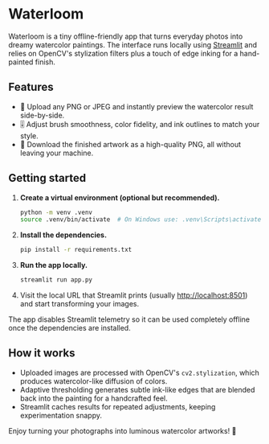 # Waterloom

Waterloom is a tiny offline-friendly app that turns everyday photos into dreamy watercolor paintings. The interface runs locally using [Streamlit](https://streamlit.io/) and relies on OpenCV's stylization filters plus a touch of edge inking for a hand-painted finish.

## Features

- 🌄 Upload any PNG or JPEG and instantly preview the watercolor result side-by-side.
- 🎚️ Adjust brush smoothness, color fidelity, and ink outlines to match your style.
- 💾 Download the finished artwork as a high-quality PNG, all without leaving your machine.

## Getting started

1. **Create a virtual environment (optional but recommended).**
   ```bash
   python -m venv .venv
   source .venv/bin/activate  # On Windows use: .venv\Scripts\activate
   ```
2. **Install the dependencies.**
   ```bash
   pip install -r requirements.txt
   ```
3. **Run the app locally.**
   ```bash
   streamlit run app.py
   ```
4. Visit the local URL that Streamlit prints (usually <http://localhost:8501>) and start transforming your images.

The app disables Streamlit telemetry so it can be used completely offline once the dependencies are installed.

## How it works

- Uploaded images are processed with OpenCV's `cv2.stylization`, which produces watercolor-like diffusion of colors.
- Adaptive thresholding generates subtle ink-like edges that are blended back into the painting for a handcrafted feel.
- Streamlit caches results for repeated adjustments, keeping experimentation snappy.

Enjoy turning your photographs into luminous watercolor artworks! 🎨
